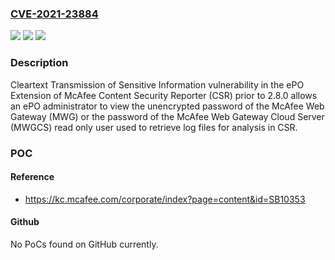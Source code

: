 ### [CVE-2021-23884](https://cve.mitre.org/cgi-bin/cvename.cgi?name=CVE-2021-23884)
![](https://img.shields.io/static/v1?label=Product&message=McAfee%20Content%20Security%20Reporter%20(CSR)&color=blue)
![](https://img.shields.io/static/v1?label=Version&message=%3C%202.8.0CWE-319%3A%20Cleartext%20Transmission%20of%20Sensitive%20Information%20%20&color=brighgreen)
![](https://img.shields.io/static/v1?label=Vulnerability&message=CWE-319%3A%20Cleartext%20Transmission%20of%20Sensitive%20Information%20&color=brighgreen)

### Description

Cleartext Transmission of Sensitive Information vulnerability in the ePO Extension of McAfee Content Security Reporter (CSR) prior to 2.8.0 allows an ePO administrator to view the unencrypted password of the McAfee Web Gateway (MWG) or the password of the McAfee Web Gateway Cloud Server (MWGCS) read only user used to retrieve log files for analysis in CSR.

### POC

#### Reference
- https://kc.mcafee.com/corporate/index?page=content&id=SB10353

#### Github
No PoCs found on GitHub currently.

